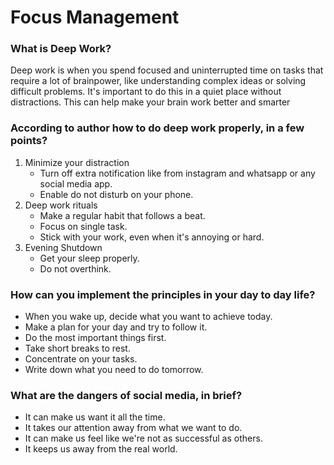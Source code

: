 # Focus Management

### What is Deep Work?

Deep work is when you spend focused and uninterrupted time on tasks that require a lot of brainpower, 
like understanding complex ideas or solving difficult problems. It's important to do this in a quiet place without distractions. This can help make your brain work better and smarter
### According to author how to do deep work properly, in a few points?

1. Minimize your distraction
    * Turn off extra notification like from instagram and whatsapp or any social media app.
    * Enable do not disturb on your phone.
2. Deep work rituals
    * Make a regular habit that follows a beat. 
    * Focus on single task.
    * Stick with your work, even when it's annoying or hard.
3. Evening Shutdown
    * Get your sleep properly.
    * Do not overthink.

### How can you implement the principles in your day to day life?

* When you wake up, decide what you want to achieve today.
* Make a plan for your day and try to follow it.
* Do the most important things first.
* Take short breaks to rest.
* Concentrate on your tasks.
* Write down what you need to do tomorrow.

### What are the dangers of social media, in brief?


* It can make us want it all the time.
* It takes our attention away from what we want to do.
* It can make us feel like we're not as successful as others.
* It keeps us away from the real world.

